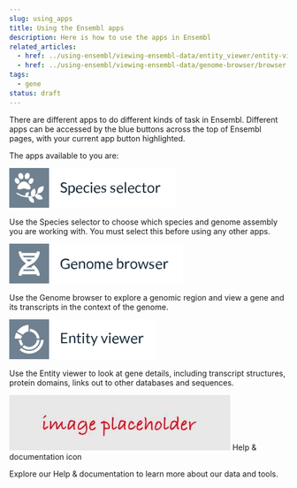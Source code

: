 ```yaml
---
slug: using_apps
title: Using the Ensembl apps
description: Here is how to use the apps in Ensembl
related_articles:
  - href: ../using-ensembl/viewing-ensembl-data/entity_viewer/entity-viewer.md
  - href: ../using-ensembl/viewing-ensembl-data/genome-browser/browser.md
tags:
  - gene
status: draft
---
```


There are different apps to do different kinds of task in Ensembl. Different apps can be accessed by the blue buttons across the top of Ensembl pages, with your current app button highlighted.

The apps available to you are:

![](../../id-species-selector.svg)

Use the Species selector to choose which species and genome assembly you are working with. You must select this before using any other apps.

![](../../id-genome-browser.svg)

Use the Genome browser to explore a genomic region and view a gene and its transcripts in the context of the genome.

![](../../id-entity-viewer.svg)

Use the Entity viewer to look at gene details, including transcript structures, protein domains, links out to other databases and sequences.

![](../../placeholder.jpg)
Help & documentation icon

Explore our Help & documentation to learn more about our data and tools.
